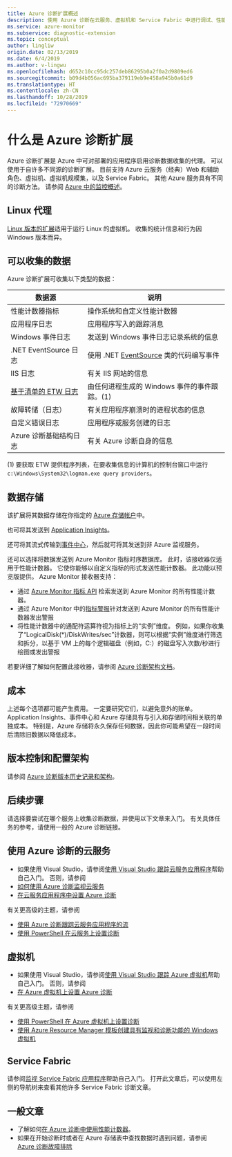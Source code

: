 ```yaml
---
title: Azure 诊断扩展概述
description: 使用 Azure 诊断在云服务、虚拟机和 Service Fabric 中进行调试、性能度量、监视和流量分析
ms.service: azure-monitor
ms.subservice: diagnostic-extension
ms.topic: conceptual
author: lingliw
origin.date: 02/13/2019
ms.date: 6/4/2019
ms.author: v-lingwu
ms.openlocfilehash: d652c10cc95dc257deb86295b0a2f0a2d9809ed6
ms.sourcegitcommit: b09d4b056ac695ba379119eb9e458a945b0a61d9
ms.translationtype: HT
ms.contentlocale: zh-CN
ms.lasthandoff: 10/28/2019
ms.locfileid: "72970669"
---
```

# <a name="what-is-azure-diagnostics-extension"></a>什么是 Azure 诊断扩展
Azure 诊断扩展是 Azure 中可对部署的应用程序启用诊断数据收集的代理。 可以使用于自许多不同源的诊断扩展。 目前支持 Azure 云服务（经典）Web 和辅助角色、虚拟机、虚拟机规模集，以及 Service Fabric。 其他 Azure 服务具有不同的诊断方法。 请参阅 [Azure 中的监控概述](../../azure-monitor/overview.md)。

## <a name="linux-agent"></a>Linux 代理
[Linux 版本的扩展](../../virtual-machines/extensions/diagnostics-linux.md)适用于运行 Linux 的虚拟机。 收集的统计信息和行为因 Windows 版本而异。

## <a name="data-you-can-collect"></a>可以收集的数据
Azure 诊断扩展可收集以下类型的数据：

| 数据源 | 说明 |
| --- | --- |
| 性能计数器指标 |操作系统和自定义性能计数器 |
| 应用程序日志 |应用程序写入的跟踪消息 |
| Windows 事件日志 |发送到 Windows 事件日志记录系统的信息 |
| .NET EventSource 日志 |使用 .NET [EventSource](https://msdn.microsoft.com/library/system.diagnostics.tracing.eventsource.aspx) 类的代码编写事件 |
| IIS 日志 |有关 IIS 网站的信息 |
| [基于清单的 ETW 日志](https://docs.microsoft.com/windows/desktop/etw/about-event-tracing) |由任何进程生成的 Windows 事件的事件跟踪。(1) |
| 故障转储（日志） |有关应用程序崩溃时的进程状态的信息 |
| 自定义错误日志 |应用程序或服务创建的日志 |
| Azure 诊断基础结构日志 |有关 Azure 诊断自身的信息 |

(1) 要获取 ETW 提供程序列表，在要收集信息的计算机的控制台窗口中运行 `c:\Windows\System32\logman.exe query providers`。

## <a name="data-storage"></a>数据存储
该扩展将其数据存储在你指定的 [Azure 存储帐户](diagnostics-extension-to-storage.md)中。

也可将其发送到 [Application Insights](../../azure-monitor/app/cloudservices.md)。 

还可将其流式传输到[事件中心](../../event-hubs/event-hubs-about.md)，然后就可将其发送到非 Azure 监视服务。

还可以选择将数据发送到 Azure Monitor 指标时序数据库。 此时，该接收器仅适用于性能计数器。 它使你能够以自定义指标的形式发送性能计数器。 此功能以预览版提供。 Azure Monitor 接收器支持：
* 通过 [Azure Monitor 指标 API](https://docs.microsoft.com/rest/api/monitor/) 检索发送到 Azure Monitor 的所有性能计数器。
* 通过 Azure Monitor 中的[指标警报](../../azure-monitor/platform/alerts-overview.md)针对发送到 Azure Monitor 的所有性能计数器发出警报
* 将性能计数器中的通配符运算符视为指标上的“实例”维度。  例如，如果你收集了“LogicalDisk(\*)/DiskWrites/sec”计数器，则可以根据“实例”维度进行筛选和拆分，以基于 VM 上的每个逻辑磁盘（例如，C:）的磁盘写入次数/秒进行绘图或发出警报

若要详细了解如何配置此接收器，请参阅 [Azure 诊断架构文档](diagnostics-extension-schema-1dot3.md)。

## <a name="costs"></a>成本
上述每个选项都可能产生费用。 一定要研究它们，以避免意外的账单。  Application Insights、事件中心和 Azure 存储具有与引入和存储时间相关联的单独成本。 特别是，Azure 存储将永久保存任何数据，因此你可能希望在一段时间后清除旧数据以降低成本。    

## <a name="versioning-and-configuration-schema"></a>版本控制和配置架构
请参阅 [Azure 诊断版本历史记录和架构](diagnostics-extension-schema.md)。


## <a name="next-steps"></a>后续步骤
请选择要尝试在哪个服务上收集诊断数据，并使用以下文章来入门。 有关具体任务的参考，请使用一般的 Azure 诊断链接。

## <a name="cloud-services-using-azure-diagnostics"></a>使用 Azure 诊断的云服务
* 如果使用 Visual Studio，请参阅[使用 Visual Studio 跟踪云服务应用程序](https://docs.microsoft.com/visualstudio/azure/vs-azure-tools-debug-cloud-services-virtual-machines)帮助自己入门。 否则，请参阅
* [如何使用 Azure 诊断监视云服务](../../cloud-services/cloud-services-how-to-monitor.md)
* [在云服务应用程序中设置 Azure 诊断](../../cloud-services/cloud-services-dotnet-diagnostics.md)

有关更高级的主题，请参阅

* [使用 Azure 诊断跟踪云服务应用程序的流](../../cloud-services/cloud-services-dotnet-diagnostics-trace-flow.md)
* [使用 PowerShell 在云服务上设置诊断](../../virtual-machines/extensions/diagnostics-windows.md?toc=%2fazure%2fvirtual-machines%2fwindows%2ftoc.json)

## <a name="virtual-machines"></a>虚拟机
* 如果使用 Visual Studio，请参阅[使用 Visual Studio 跟踪 Azure 虚拟机](https://docs.microsoft.com/visualstudio/azure/vs-azure-tools-debug-cloud-services-virtual-machines)帮助自己入门。 否则，请参阅
* [在 Azure 虚拟机上设置 Azure 诊断](/vs-azure-tools-diagnostics-for-cloud-services-and-virtual-machines)

有关更高级主题，请参阅

* [使用 PowerShell 在 Azure 虚拟机上设置诊断](../../virtual-machines/extensions/diagnostics-windows.md?toc=%2fazure%2fvirtual-machines%2fwindows%2ftoc.json)
* [使用 Azure Resource Manager 模板创建具有监视和诊断功能的 Windows 虚拟机](../../virtual-machines/extensions/diagnostics-template.md?toc=%2fazure%2fvirtual-machines%2fwindows%2ftoc.json)

## <a name="service-fabric"></a>Service Fabric
请参阅[监视 Service Fabric 应用程序](../../service-fabric/service-fabric-diagnostics-how-to-monitor-and-diagnose-services-locally.md)帮助自己入门。 打开此文章后，可以使用左侧的导航树来查看其他许多 Service Fabric 诊断文章。

## <a name="general-articles"></a>一般文章
* 了解如何[在 Azure 诊断中使用性能计数器](../../cloud-services/diagnostics-performance-counters.md)。
* 如果在开始诊断时或者在 Azure 存储表中查找数据时遇到问题，请参阅 [Azure 诊断故障排除](diagnostics-extension-troubleshooting.md)
